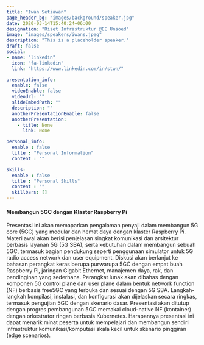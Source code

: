 ```yaml
---
title: "Iwan Setiawan"
page_header_bg: "images/background/speaker.jpg"
date: 2020-03-14T15:40:24+06:00
designation: "Riset Infrastruktur @EE Unsoed"
image: "images/speakers/iwans.jpeg"
description: "This is a placeholder speaker."
draft: false
social:
- name: "linkedin"
  icon: "fa-linkedin"
  link: "https://www.linkedin.com/in/stwn/"

presentation_info:
  enable: false
  videoEnable: false
  videoUrl: ""
  slideEmbedPath: ""
  description: ""
  anotherPresentationEnable: false
  anotherPresentation:
    - title: None
      link: None

personal_info:
  enable : false
  title : "Personal Information"
  content : ""

skills:
  enable : false
  title : "Personal Skills"
  content : ""
  skillbars: []
---
```


#### Membangun 5GC dengan Klaster Raspberry Pi

Presentasi ini akan memaparkan pengalaman penyaji dalam membangun 5G core (5GC) yang modular dan hemat daya dengan klaster Raspberry Pi. Materi awal akan berisi penjelasan singkat komunikasi dan arsitektur berbasis layanan 5G (5G SBA), serta kebutuhan dalam membangun sebuah 5GC, termasuk bagian pendukung seperti penggunaan simulator untuk 5G radio access network dan user equipment. Diskusi akan berlanjut ke bahasan perangkat keras berupa purwarupa 5GC dengan empat buah Raspberry Pi, jaringan Gigabit Ethernet, manajemen daya, rak, dan pendinginan yang sederhana. Perangkat lunak akan dibahas dengan komponen 5G control plane dan user plane dalam bentuk network function (NF) berbasis free5GC yang terbuka dan sesuai dengan 5G SBA. Langkah-langkah kompilasi, instalasi, dan konfigurasi akan dijelaskan secara ringkas, termasuk pengujian 5GC dengan skenario dasar. Presentasi akan ditutup dengan progres pembangunan 5GC memakai cloud-native NF (kontainer) dengan orkestrator ringan berbasis Kubernetes. Harapannya presentasi ini dapat menarik minat peserta untuk mempelajari dan membangun sendiri infrastruktur komunikasi/komputasi skala kecil untuk skenario pinggiran (edge scenarios).
